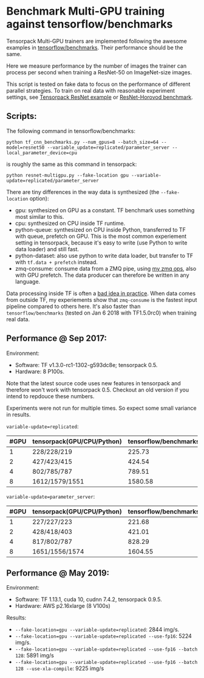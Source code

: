 
# Benchmark Multi-GPU training against tensorflow/benchmarks

Tensorpack Multi-GPU trainers are implemented following the awesome examples in
[tensorflow/benchmarks](https://github.com/tensorflow/benchmarks).
Their performance should be the same.

Here we measure performance by the number of images the trainer can process per second when training a ResNet-50 on ImageNet-size images.

This script is tested on fake data to focus on the performance of different parallel strategies.
To train on real data with reasonable experiment settings, see
[Tensorpack ResNet example](https://github.com/tensorpack/tensorpack/tree/master/examples/ResNet) or [ResNet-Horovod benchmark](../ResNet-Horovod).

## Scripts:

The following command in tensorflow/benchmarks:
```
python tf_cnn_benchmarks.py --num_gpus=8 --batch_size=64 --model=resnet50 --variable_update=replicated/parameter_server --local_parameter_device=cpu
```

is roughly the same as this command in tensorpack:
```
python resnet-multigpu.py --fake-location gpu --variable-update=replicated/parameter_server
```

There are tiny differences in the way data is synthesized (the `--fake-location` option):
* gpu: synthesized on GPU as a constant. TF benchmark uses something most similar to this.
* cpu: synthesized on CPU inside TF runtime.
* python-queue: synthesized on CPU inside Python, transferred to TF with queue, prefetch on GPU.
This is the most common experiement setting in tensorpack, because it's easy to write
(use Python to write data loader) and still fast.
* python-dataset: also use python to write data loader, but transfer to TF with `tf.data + prefetch` instead.
* zmq-consume: consume data from a ZMQ pipe, using [my zmq ops](https://github.com/tensorpack/zmq_ops), also with GPU prefetch.
	The data producer can therefore be written in any language.

Data processing inside TF is often a [bad idea in practice](https://tensorpack.readthedocs.io/tutorial/philosophy/dataflow.html#alternative-data-loading-solutions).
When data comes from outside TF, my experiements show
that `zmq-consume` is the fastest input pipeline compared to others here.
It's also faster than `tensorflow/benchmarks` (tested on Jan 6 2018 with TF1.5.0rc0) when training real data.

## Performance @ Sep 2017:

Environment:
* Software: TF v1.3.0-rc1-1302-g593dc8e; tensorpack 0.5.
* Hardware: 8 P100s.

Note that the latest source code uses new features in tensorpack and therefore won't work with tensorpack 0.5.
Checkout an old version if you intend to repdouce these numbers.

Experiments were not run for multiple times. So expect some small variance in results.

`variable-update=replicated`:

| #GPU      | tensorpack(GPU/CPU/Python) | tensorflow/benchmarks |
| --------- | ----------------------     | --------------------  |
| 1         | 228/228/219                | 225.73                |
| 2         | 427/423/415                | 424.54                |
| 4         | 802/785/787                | 789.51                |
| 8         | 1612/1579/1551             | 1580.58               |

`variable-update=parameter_server`:

| #GPU      | tensorpack(GPU/CPU/Python) | tensorflow/benchmarks |
| --------- | -------------------        | --------------------  |
| 1         | 227/227/223                | 221.68                |
| 2         | 428/418/403                | 421.01                |
| 4         | 817/802/787                | 828.29                |
| 8         | 1651/1556/1574             | 1604.55               |

## Performance @ May 2019:

Environment:

* Software: TF 1.13.1, cuda 10, cudnn 7.4.2, tensorpack 0.9.5.
* Hardware: AWS p2.16xlarge (8 V100s)

Results:

* `--fake-location=gpu --variable-update=replicated`: 2844 img/s.
* `--fake-location=gpu --variable-update=replicated --use-fp16`: 5224 img/s.
* `--fake-location=gpu --variable-update=replicated --use-fp16 --batch 128`: 5891 img/s
* `--fake-location=gpu --variable-update=replicated --use-fp16 --batch 128 --use-xla-compile`: 9225 img/s
